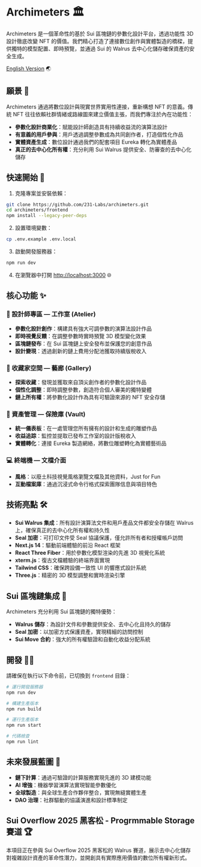 # Archimeters 🏛️

Archimeters 是一個革命性的基於 Sui 區塊鏈的參數化設計平台，透過功能性 3D 設計徹底改變 NFT 的價值。我們精心打造了連接數位創作與實體製造的橋樑，提供獨特的模型配置、即時預覽，並通過 Sui 的 Walrus 去中心化儲存確保資產的安全生成。

[English Version](README.md) 🌏

## 願景 🔮

Archimeters 通過將數位設計與現實世界實用性連接，重新構想 NFT 的意義。傳統 NFT 往往依賴社群情緒或路線圖來建立價值主張，而我們專注於內在功能性：

- **參數化設計商業化**：賦能設計師創造具有持續收益流的演算法設計
- **有意義的用戶參與**：用戶透過調整參數成為共同創作者，打造個性化作品
- **實體資產生成**：數位設計通過我們的配套項目 Eureka 轉化為實體產品
- **真正的去中心化所有權**：充分利用 Sui Walrus 提供安全、防審查的去中心化儲存

## 快速開始 🚀

1. 克隆專案並安裝依賴：
```bash
git clone https://github.com/231-Labs/archimeters.git
cd archimeters/frontend
npm install --legacy-peer-deps
```

2. 設置環境變數：
```bash
cp .env.example .env.local
```

3. 啟動開發服務器：
```bash
npm run dev
```

4. 在瀏覽器中打開 [http://localhost:3000](http://localhost:3000) 🌐

## 核心功能 ✨

### 🎨 設計師專區 — 工作室 (Atelier)
- **參數化設計創作**：構建具有強大可調參數的演算法設計作品
- **即時視覺反饋**：在調整參數時實時預覽 3D 模型變化效果
- **區塊鏈發布**：在 Sui 區塊鏈上安全發布並保護您的創意作品
- **設計變現**：透過創新的鏈上費用分配池獲取持續版稅收入

### 💎 收藏家空間 — 藝廊 (Gallery) 
- **探索收藏**：發現並獲取來自頂尖創作者的參數化設計作品
- **個性化調整**：即時調整參數，創造符合個人審美的獨特變體
- **鏈上所有權**：將參數化設計作為具有可驗證來源的 NFT 安全存儲

### 🔐 資產管理 — 保險庫 (Vault)
- **統一儀表板**：在一處管理您所有擁有的設計和生成的雕塑作品
- **收益追踪**：監控並提取已發布工作室的設計版稅收入
- **實體轉化**：連接 Eureka 製造網絡，將數位雕塑轉化為實體藝術品

### 💻 終端機 — 文檔介面
- **風格**：以廢土科技視覺風格瀏覽文檔及其他資料，Just for Fun
- **互動檔案庫**：通過沉浸式命令行格式探索團隊信息與項目特色

## 技術亮點 🛠️

- **Sui Walrus 集成**：所有設計演算法文件和用戶產品文件都安全存儲在 Walrus 上，確保真正的去中心化所有權和持久性
- **Seal 加密**：可打印文件受 Seal 協議保護，僅允許所有者和授權帳戶訪問
- **Next.js 14**：驅動前端體驗的前沿 React 框架
- **React Three Fiber**：用於參數化模型渲染的先進 3D 視覺化系統
- **xterm.js**：復古文檔體驗的終端界面實現
- **Tailwind CSS**：確保跨設備一致性 UI 的響應式設計系統
- **Three.js**：精密的 3D 模型調整和實時渲染引擎

## Sui 區塊鏈集成 🔄

Archimeters 充分利用 Sui 區塊鏈的獨特優勢：
- **Walrus 儲存**：為設計文件和參數提供安全、去中心化且持久的儲存
- **Seal 加密**：以加密方式保護資產，實現精細的訪問控制
- **Sui Move 合約**：強大的所有權驗證和自動化收益分配系統

## 開發 👩‍💻

請確保在執行以下命令前，已切換到 `frontend` 目錄：

```bash
# 運行開發服務器
npm run dev

# 構建生產版本
npm run build

# 運行生產版本
npm run start

# 代碼檢查
npm run lint
```

## 未來發展藍圖 🚀

- **鏈下計算**：通過可驗證的計算服務實現先進的 3D 建模功能
- **AI 增強**：機器學習演算法實現智能參數優化
- **全球製造**：與全球生產合作夥伴整合，實現無縫實體生產
- **DAO 治理**：社群驅動的協議演進和設計標準制定

## Sui Overflow 2025 黑客松 - Progrmmable Storage 賽道 🏆

本項目正在參與 Sui Overflow 2025 黑客松的 Walrus 賽道，展示去中心化儲存對複雜設計資產的革命性潛力，並開創具有實際應用價值的數位所有權新形式。 